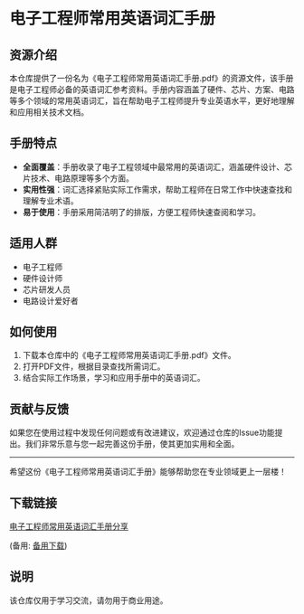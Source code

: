 # 电子工程师常用英语词汇手册

## 资源介绍

本仓库提供了一份名为《电子工程师常用英语词汇手册.pdf》的资源文件，该手册是电子工程师必备的英语词汇参考资料。手册内容涵盖了硬件、芯片、方案、电路等多个领域的常用英语词汇，旨在帮助电子工程师提升专业英语水平，更好地理解和应用相关技术文档。

## 手册特点

- **全面覆盖**：手册收录了电子工程领域中最常用的英语词汇，涵盖硬件设计、芯片技术、电路原理等多个方面。
- **实用性强**：词汇选择紧贴实际工作需求，帮助工程师在日常工作中快速查找和理解专业术语。
- **易于使用**：手册采用简洁明了的排版，方便工程师快速查阅和学习。

## 适用人群

- 电子工程师
- 硬件设计师
- 芯片研发人员
- 电路设计爱好者

## 如何使用

1. 下载本仓库中的《电子工程师常用英语词汇手册.pdf》文件。
2. 打开PDF文件，根据目录查找所需词汇。
3. 结合实际工作场景，学习和应用手册中的英语词汇。

## 贡献与反馈

如果您在使用过程中发现任何问题或有改进建议，欢迎通过仓库的Issue功能提出。我们非常乐意与您一起完善这份手册，使其更加实用和全面。

---

希望这份《电子工程师常用英语词汇手册》能够帮助您在专业领域更上一层楼！

## 下载链接
[电子工程师常用英语词汇手册分享](https://pan.quark.cn/s/16726b323cc7) 

(备用: [备用下载](https://pan.baidu.com/s/1cwd2nTJP3jFYtPsd07YMdA?pwd=1234))

## 说明

该仓库仅用于学习交流，请勿用于商业用途。
